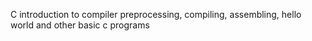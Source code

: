 C introduction to compiler preprocessing, compiling, assembling, hello world and other basic c programs
